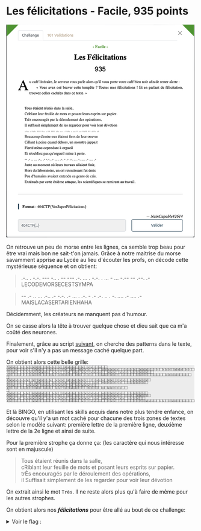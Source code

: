 # Les félicitations - Facile, 935 points

<img src="chall.png" width=500>

On retrouve un peu de morse entre les lignes, ca semble trop beau pour être vrai mais bon ne sait-t'on jamais. Grâce à notre maitrise du morse savamment apprise au Lycée au lieu d'écouter les profs, on décode cette mystérieuse séquence et on obtient:

> .-.. . -.-. --- -.. . -- --- .-. ... . -.-. . ... - ... -.-- -- .--. .-
> LECODEMORSECESTSYMPA

> -- .- .. ... .-.. .- -.-. .- ... . .-. - .- .-. .. . -. .... .- .... .-
>  MAISLACASERTARIENHAHA

Décidemment, les créateurs ne manquent pas d'humour.

On se casse alors la tête à trouver quelque chose et dieu sait que ca m'a coûté des neurones.

Finalement, grâce au script [suivant](./script.py), on cherche des patterns dans le texte, pour voir s'il n'y a pas un message caché quelque part. 

On obtient alors cette belle grille:
<img src="mots_meles.png" width=500>

Et là BINGO, en utilisant les skills acquis dans notre plus tendre enfance, on découvre qu'il y'a un mot caché pour chacune des trois zones de textes selon le modèle suivant: première lettre de la première ligne, deuxième lettre de la 2e ligne et ainsi de suite.

Pour la première strophe ça donne ça: (les caractère qui nous intéresse sont en majuscule)

>Tous étaient réunis dans la salle,  
>cRiblant leur feuille de mots et posant leurs esprits sur papier.  
>trÈs encouragés par le déroulement des opérations,  
>il Suffisait simplement de les regarder pour voir leur dévotion 


On extrait ainsi le mot `Très`. Il ne reste alors plus qu'à faire de même pour les autres strophes. 

On obtient alors nos ***félicitations*** pour être allé au bout de ce challenge:

<details>
<summary>Voir le flag :</summary>

***FLAG: 404CTF{TrèsBienJoué}***
</details>
